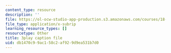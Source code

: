 ```yaml
---
content_type: resource
description: ''
file: https://ol-ocw-studio-app-production.s3.amazonaws.com/courses/18-01sc-single-variable-calculus-fall-2010/db1470c99ac158c2af929d9ea531b7d0_4Q37iOyBq44.vtt
file_type: application/x-subrip
learning_resource_types: []
resourcetype: Other
title: 3play caption file
uid: db1470c9-9ac1-58c2-af92-9d9ea531b7d0
---
```

